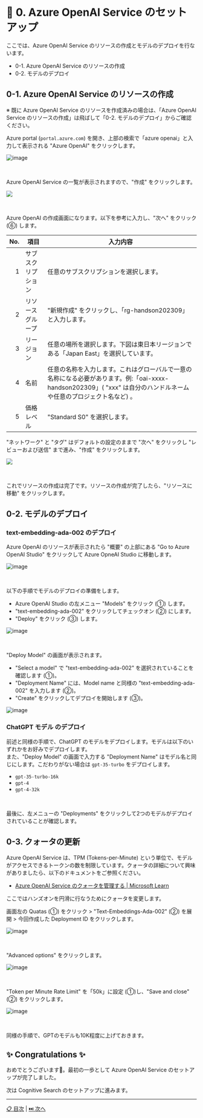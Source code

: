 # 🧪 0. Azure OpenAI Service のセットアップ

ここでは、Azure OpenAI Service のリソースの作成とモデルのデプロイを行ないます。


- 0-1. Azure OpenAI Service のリソースの作成
- 0-2. モデルのデプロイ

## 0-1. Azure OpenAI Service のリソースの作成

※ 既に Azure OpenAI Service のリソースを作成済みの場合は、「Azure OpenAI Service のリソースの作成」は飛ばして「0-2. モデルのデプロイ」からご確認ください。


Azure portal (`portal.azure.com`) を開き、上部の検索で「azure openai」と入力して表示される "Azure OpenAI" をクリックします。

![image](./images/0-1-1.png)

<br>

Azure OpenAI Service の一覧が表示されますので、"作成" をクリックします。


![](./images/0-1-2.png)

<br>

Azure OpenAI の作成画面になります。以下を参考に入力し、"次へ" をクリック (⑥) します。

 No. | 項目 | 入力内容
---: | --- | ---
1 | サブスクリプション | 任意のサブスクリプションを選択します。
2 | リソースグループ | "新規作成" をクリックし、「rg-handson202309」と入力します。
3 | リージョン | 任意の場所を選択します。下図は東日本リージョンである「Japan East」を選択しています。
4 | 名前 | 任意の名称を入力します。これはグローバルで一意の名称になる必要があります。例:「oai-xxxx-handson202309」( "xxx" は自分のハンドルネームや任意のプロジェクト名など) 。
5 | 価格レベル | "Standard S0" を選択します。


"ネットワーク" と "タグ" はデフォルトの設定のままで "次へ" をクリックし "レビューおよび送信" まで進み、"作成" をクリックします。

![](./images/0-1-3.png)

<br>

これでリソースの作成は完了です。リソースの作成が完了したら、"リソースに移動" をクリックします。

## 0-2. モデルのデプロイ

### text-embedding-ada-002 のデプロイ

Azure OpenAI のリソースが表示されたら "概要" の上部にある "Go to Azure OpenAI Studio" をクリックして Azure OpneAI Studio に移動します。

![image](./images/0-2-1.png)

<br>

以下の手順でモデルのデプロイの準備をします。

- Azure OpenAI Studio の左メニュー "Models" をクリック (①) します。
- "text-embedding-ada-002" をクリックしてチェックオン (②) にします。
- "Deploy" をクリック (③) します。

![image](./images/0-2-2.png)

<br>

"Deploy Model" の画面が表示されます。

- "Select a model" で "text-embedding-ada-002" を選択されていることを確認します (①)。
- "Deployment Name" には、Model name と同様の "text-embedding-ada-002" を入力します (②)。
- "Create" をクリックしてデプロイを開始します (③)。

![image](./images/0-2-3.png)

### ChatGPT モデル のデプロイ

前述と同様の手順で、ChatGPT のモデルをデプロイします。モデルは以下のいずれかをお好みでデプロイします。  
また、"Deploy Model" の画面で入力する "Deployment Name" はモデル名と同じにします。こだわりがない場合は `gpt-35-turbo` をデプロイします。

- `gpt-35-turbo-16k`
- `gpt-4`
- `gpt-4-32k`

<br>

最後に、左メニューの "Deployments" をクリックして2つのモデルがデプロイされていることが確認します。

## 0-3. クォータの更新

Azure OpenAI Service は、TPM (Tokens-per-Minute) という単位で、モデルがアクセスできるトークンの数を制限しています。クォータの詳細について興味がありましたら、以下のドキュメントをご参照ください。

- [Azure OpenAI Service のクォータを管理する | Microsoft Learn](https://learn.microsoft.com/ja-jp/azure/ai-services/openai/how-to/quota?tabs=rest)

ここではハンズオンを円滑に行なうためにクォータを変更します。

画面左の Quatas (①) をクリック > "Text-Embeddings-Ada-002" (②) を展開 > 今回作成した Deployment ID をクリックします。

![image](./images/0-3-1.png)

<br>

"Advanced options" をクリックします。

![image](./images/0-3-2.png)

<br>

"Token per Minute Rate Limit" を「50k」に設定 (①)し、"Save and close" (②) をクリックします。

![image](./images/0-3-3.png)

<br>

同様の手順で、GPTのモデルも10K程度に上げておきます。

## ✨ Congratulations ✨

おめでとうございます🎉。最初の一歩として Azure OpenAI Service のセットアップが完了しました。

次は Cognitive Search のセットアップに進みます。

---

[📋 目次](../README.md) | [⏭️ 次へ](./setup-cognitive-search.md)
